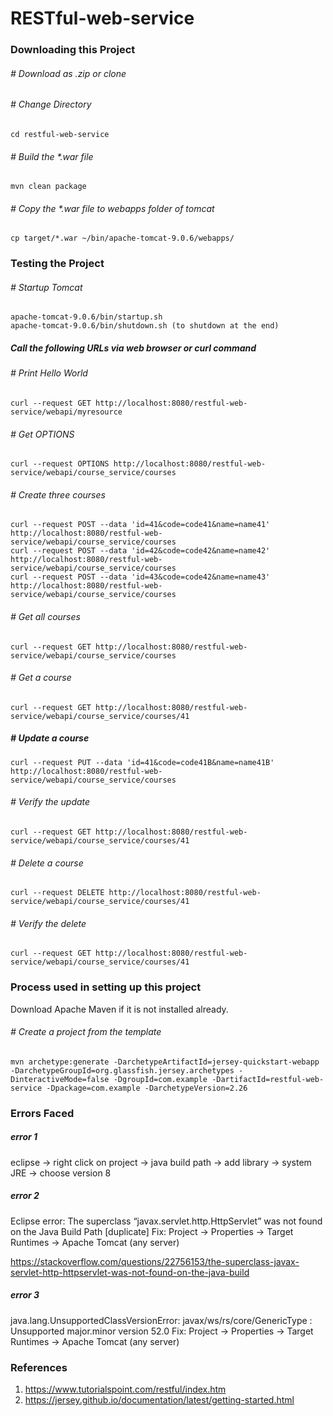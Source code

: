 # RESTful-web-service

### Downloading this Project

###### # Download as .zip or clone

###### # Change Directory
    cd restful-web-service

###### # Build the *.war file
    mvn clean package

###### # Copy the *.war file to webapps folder of tomcat
    cp target/*.war ~/bin/apache-tomcat-9.0.6/webapps/

### Testing the Project

###### # Startup Tomcat
    apache-tomcat-9.0.6/bin/startup.sh
    apache-tomcat-9.0.6/bin/shutdown.sh (to shutdown at the end)

##### Call the following URLs via web browser or curl command
###### # Print Hello World
    curl --request GET http://localhost:8080/restful-web-service/webapi/myresource

###### # Get OPTIONS
    curl --request OPTIONS http://localhost:8080/restful-web-service/webapi/course_service/courses  

###### # Create three courses
    curl --request POST --data 'id=41&code=code41&name=name41' http://localhost:8080/restful-web-service/webapi/course_service/courses
    curl --request POST --data 'id=42&code=code42&name=name42' http://localhost:8080/restful-web-service/webapi/course_service/courses
    curl --request POST --data 'id=43&code=code42&name=name43' http://localhost:8080/restful-web-service/webapi/course_service/courses

###### # Get all courses
    curl --request GET http://localhost:8080/restful-web-service/webapi/course_service/courses  

###### # Get a course
    curl --request GET http://localhost:8080/restful-web-service/webapi/course_service/courses/41

##### # Update a course
    curl --request PUT --data 'id=41&code=code41B&name=name41B' http://localhost:8080/restful-web-service/webapi/course_service/courses

###### # Verify the update
    curl --request GET http://localhost:8080/restful-web-service/webapi/course_service/courses/41

###### # Delete a course
    curl --request DELETE http://localhost:8080/restful-web-service/webapi/course_service/courses/41

###### # Verify the delete
    curl --request GET http://localhost:8080/restful-web-service/webapi/course_service/courses/41

### Process used in setting up this project
Download Apache Maven if it is not installed already. 

###### # Create a project from the template
    mvn archetype:generate -DarchetypeArtifactId=jersey-quickstart-webapp -DarchetypeGroupId=org.glassfish.jersey.archetypes -DinteractiveMode=false -DgroupId=com.example -DartifactId=restful-web-service -Dpackage=com.example -DarchetypeVersion=2.26

### Errors Faced
##### error 1
eclipse -> right click on project -> java build path -> add library -> system JRE -> choose version 8 

##### error 2
Eclipse error: The superclass “javax.servlet.http.HttpServlet” was not found on the Java Build Path [duplicate]
  Fix: Project → Properties → Target Runtimes → Apache Tomcat (any server)
  
  https://stackoverflow.com/questions/22756153/the-superclass-javax-servlet-http-httpservlet-was-not-found-on-the-java-build
  
##### error 3
java.lang.UnsupportedClassVersionError: javax/ws/rs/core/GenericType : Unsupported major.minor version 52.0
  Fix: Project → Properties → Target Runtimes → Apache Tomcat (any server)

### References
1. https://www.tutorialspoint.com/restful/index.htm
2. https://jersey.github.io/documentation/latest/getting-started.html

